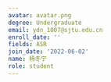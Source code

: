 ```yaml
---
avatar: avatar.png
degree: Undergraduate
email: ydn_1007@sjtu.edu.cn
enroll_date: ''
fields: ASR
join_date: '2022-06-02'
name: 杨冬宁
role: student
---
```

